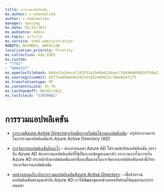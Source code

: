 ```yaml
---
title: การรวมแอปพลิเคชัน
ms.author: v-smandalika
author: v-smandalika
manager: dansimp
ms.date: 01/25/2021
ms.audience: Admin
ms.topic: article
ms.service: o365-administration
ROBOTS: NOINDEX, NOFOLLOW
localization_priority: Priority
ms.collection: Adm_O365
ms.custom:
- "7742"
- "9004337"
ms.openlocfilehash: 84da33a2dece7183551a29d6a611baac71849e009402d798a231d570d1521033
ms.sourcegitcommit: b5f7da89a650d2915dc652449623c78be6247175
ms.translationtype: MT
ms.contentlocale: th-TH
ms.lasthandoff: 08/05/2021
ms.locfileid: "53970062"
---
```

# <a name="application--integration"></a>การรวมแอปพลิเคชัน

- [การรวมAzure Active Directoryกับคู่มือการเริ่มต้นใช้งานแอปพลิเคชัน](https://docs.microsoft.com/azure/active-directory/manage-apps/plan-an-application-integration)- สรุปกระบวนการในการรวมแอปพลิเคชันกับ Azure Active Directory (AD)

- [การจัดการแอปพลิเคชันคืออะไร](https://docs.microsoft.com/azure/active-directory/manage-apps/what-is-application-management)  - ต้องกําหนดค่า Azure AD ให้รวมเข้ากับแอปพลิเคชัน กล่าวคือ Azure AD ต้องทราบแอปพลิเคชันที่ใช้เป็นระบบข้อมูลเฉพาะตัว กระบวนการในการเก็บ Azure AD ตระหนักถึงแอปพลิเคชันเหล่านี้และขั้นตอนในการจัดการแอปพลิเคชันเหล่านี้เรียกว่าการจัดการแอปพลิเคชัน

- [บทช่วยสอนเกี่ยวกับการรวมแอปพลิเคชันAzure Active Directory](https://docs.microsoft.com/azure/active-directory/saas-apps/tutorial-list) - เพื่อช่วยรวมแอปพลิเคชันของคุณเข้ากับ Azure AD เราได้พัฒนาชุดบทช่วยสอนที่พร้อมให้คุณผ่านการกําหนดค่า

